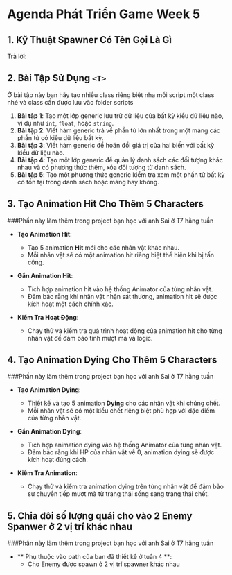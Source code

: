 # Agenda Phát Triển Game Week 5

## 1. Kỹ Thuật Spawner<T> Có Tên Gọi Là Gì

Trả lời:

## 2. Bài Tập Sử Dụng `<T>`

Ở bài tập này bạn hãy tạo nhiều class riêng biệt nha mỗi script một class nhé và class cần được lưu vào folder scripts

1.  **Bài tập 1**: Tạo một lớp generic lưu trữ dữ liệu của bất kỳ kiểu dữ liệu nào, ví dụ như `int`, `float`, hoặc `string`.
2.  **Bài tập 2**: Viết hàm generic trả về phần tử lớn nhất trong một mảng các phần tử có kiểu dữ liệu bất kỳ.
3.  **Bài tập 3**: Viết hàm generic để hoán đổi giá trị của hai biến với bất kỳ kiểu dữ liệu nào.
4.  **Bài tập 4**: Tạo một lớp generic để quản lý danh sách các đối tượng khác nhau và có phương thức thêm, xóa đối tượng từ danh sách.
5.  **Bài tập 5**: Tạo một phương thức generic kiểm tra xem một phần tử bất kỳ có tồn tại trong danh sách hoặc mảng hay không.

## 3. Tạo Animation Hit Cho Thêm 5 Characters

###Phần này làm thêm trong project bạn học với anh Sai ở T7 hằng tuần

- **Tạo Animation Hit**:

  - Tạo 5 animation **Hit** mới cho các nhân vật khác nhau.
  - Mỗi nhân vật sẽ có một animation hit riêng biệt thể hiện khi bị tấn công.

- **Gắn Animation Hit**:

  - Tích hợp animation hit vào hệ thống Animator của từng nhân vật.
  - Đảm bảo rằng khi nhân vật nhận sát thương, animation hit sẽ được kích hoạt một cách chính xác.

- **Kiểm Tra Hoạt Động**:
  - Chạy thử và kiểm tra quá trình hoạt động của animation hit cho từng nhân vật để đảm bảo tính mượt mà và logic.

## 4. Tạo Animation Dying Cho Thêm 5 Characters

###Phần này làm thêm trong project bạn học với anh Sai ở T7 hằng tuần

- **Tạo Animation Dying**:

  - Thiết kế và tạo 5 animation **Dying** cho các nhân vật khi chúng chết.
  - Mỗi nhân vật sẽ có một kiểu chết riêng biệt phù hợp với đặc điểm của từng nhân vật.

- **Gắn Animation Dying**:

  - Tích hợp animation dying vào hệ thống Animator của từng nhân vật.
  - Đảm bảo rằng khi HP của nhân vật về 0, animation dying sẽ được kích hoạt đúng cách.

- **Kiểm Tra Animation**:
  - Chạy thử và kiểm tra animation dying trên từng nhân vật để đảm bảo sự chuyển tiếp mượt mà từ trạng thái sống sang trạng thái chết.

## 5. Chia đôi số lượng quái cho vào 2 Enemy Spanwer ở 2 vị trí khác nhau

###Phần này làm thêm trong project bạn học với anh Sai ở T7 hằng tuần

- ** Phụ thuộc vào path của bạn đã thiết kế ở tuần 4 **:
  - Cho Enemy được spawn ở 2 vị trí spawner khác nhau
